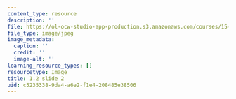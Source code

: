 ```yaml
---
content_type: resource
description: ''
file: https://ol-ocw-studio-app-production.s3.amazonaws.com/courses/15-s21-nuts-and-bolts-of-business-plans-january-iap-2014/c52353389da4a6e2f1e4208485e38506_1.2_slide_02.jpg
file_type: image/jpeg
image_metadata:
  caption: ''
  credit: ''
  image-alt: ''
learning_resource_types: []
resourcetype: Image
title: 1.2 slide 2
uid: c5235338-9da4-a6e2-f1e4-208485e38506
---
```

